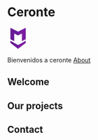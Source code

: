 # Ceronte

![Ceronte](https://github.com/adam-p/markdown-here/raw/master/src/common/images/icon48.png "Ceronte")

Bienvenidos a ceronte
[About](/about)

## Welcome
## Our projects
## Contact
